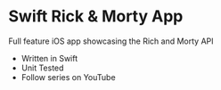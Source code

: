 # Swift Rick & Morty App

Full feature iOS app showcasing the Rich and Morty API

- Written in Swift
- Unit Tested
- Follow series on YouTube